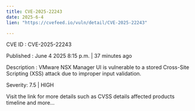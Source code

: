 ```yaml
---
title: CVE-2025-22243
date: 2025-6-4
lien: "https://cvefeed.io/vuln/detail/CVE-2025-22243"

---
```


CVE ID : CVE-2025-22243

Published :  June 4
2025
8:15 p.m. | 37 minutes ago

Description : VMware NSX Manager UI is vulnerable to a stored Cross-Site Scripting (XSS) attack due to improper input validation.

Severity: 7.5 | HIGH

Visit the link for more details
such as CVSS details
affected products
timeline
and more...
